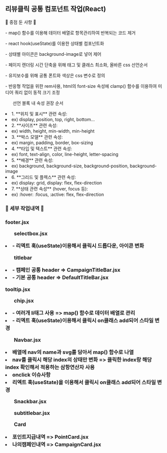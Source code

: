 <h2> 리뷰클릭 공통 컴포넌트 작업(React) </h2>


<p>🔧 중점 둔 사항 🔧 <p>
<p>- map() 함수를 이용해 데이터 배열로 항목관리하여 반복되는 코드 제거</p>
<p>- react hook(useState)를 이용한 상태별 컴포넌트화</p>
<p>- 상태별 아이콘은 background-image로 넣어 제어</p>
<p>- 페이지 렌더링 시간 단축을 위해 태그 및 클래스 최소화, 올바른 css 선언순서</p>
<p>- 유지보수를 위해 공통 폰트와 색상은 css 변수로 정의</p>
<p>- 반응형 작업을 위한 rem사용, html의 font-size 속성에 clamp() 함수를 이용하여 미디어 쿼리 없이 동적 크기 조정 </p>


<ul>선언 블록 내 속성 권장 순서</ul>
<li>1. **위치 및 표시** 관련 속성: </li>
<li>ex) display, position, top, right, bottom...</li>
<li>2. **사이즈** 관련 속성: </li>
<li>ex) width, height, min-width, min-height</li>
<li>3. **박스 모델** 관련 속성: </li>
<li>ex) margin, padding, border, box-sizing</li>
<li>4. **타입 및 텍스트** 관련 속성: </li>
<li>ex) font, text-align, color, line-height, letter-spacing</li>
<li>5. **배경** 관련 속성:  </li>
<li>ex) background, background-size, background-position, background-image</li>
<li>6. **그리드 및 플렉스** 관련 속성: </li>
<li>ex) display: grid, display: flex, flex-direction </li>
<li>7. **상태 관련 속성** (hover, focus 등):</li>
<li>ex) :hover: :focus, :active: flex, flex-direction </li>




<h3>🔧 세부 작업내역 🔧 <h3>
<p>footer.jsx</p> 
<ul>selectbox.jsx</ul>
<li>- 리엑트 훅(useState)이용해서 클릭시 드롭다운, 아이콘 변화</li>
<ul>titlebar</ul>
<li>- 캠페인 공통 header => CampaignTitleBar.jsx</li>
<li>- 기본 공통 header => DefaultTitleBar.jsx</li>
<p>tooltip.jsx</p> 
<ul>chip.jsx</ul>
<li>- 여러개 li태그 사용 => map() 함수로 데이터 배열로 관리</li>
<li>- 리엑트 훅(useState)이용해서 클릭시 on클래스 add되어 스타일 변경</li>
<ul>Navbar.jsx</ul>
<li>배열에 nav의 name과 svg를 담아서 map() 함수로 나열</li>
<li>nav를 클릭시 해당 index의 상태만 변화 => 클릭한 index랑 해당 index 확인해서 적용하는 삼항연산자 사용</li>
<li>onclick 이슈사항</li>
<li>리엑트 훅(useState)을 이용해서 클릭시 on클래스 add되어 스타일 변경</li>
<ul>Snackbar.jsx</ul>
<ul>subtitlebar.jsx</ul>
<ul>Card</ul>
<li>포인트지급내역 => PointCard.jsx</li>
<li>나의캠페인내역 => CampaignCard.jsx</li>









